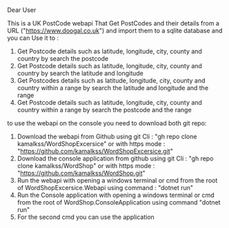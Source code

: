 Dear User

This is a UK PostCode webapi That Get PostCodes and their details from a URL ("https://www.doogal.co.uk") and import them to a sqlite database and you can Use it to :

1. Get Postcode details such as latitude, longitude, city, county and country by search the postcode
2. Get Postcode details such as latitude, longitude, city, county and country by search the latitude and longitude
3. Get Postcodes details such as latitude, longitude, city, county and country within a range by search the latitude and longitude and the range
4. Get Postcode details such as latitude, longitude, city, county and country within a range by search the postcode and the range

to use the webapi on the console you need to download both git repo:

1. Download the webapi from Github using git Cli : "gh repo clone kamalkss/WordShopExcersice" or with https mode : "https://github.com/kamalkss/WordShopExcersice.git"
2. Download the console application from github using git Cli : "gh repo clone kamalkss/WordShop" or with https mode : "https://github.com/kamalkss/WordShop.git"
3. Run the webapi with opening a windows terminal or cmd from  the root of WordShopExcersice.Webapi using command : "dotnet run"
4. Run the Console application with opening a windows terminal or cmd from the root of WordShop.ConsoleApplication using command "dotnet run"
5. For the second cmd you can use the application